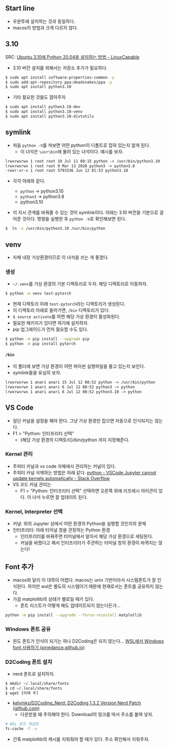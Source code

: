 ## Start line 
- 우분투에 설치하는 것과 동일하다. 
- macos의 방법과 크게 다르지 않다. 

## 3.10 

SRC: [Ubuntu 3.10에 Python 20.04을 설치하는 방법 - LinuxCapable](https://www.linuxcapable.com/ko/how-to-install-python-3-10-on-ubuntu-20-04/)

- 3.10 버전 설치를 위해서는 저장소 추가가 필요하다. 
```bash
$ sudo apt install software-properties-common -y
$ sudo add-apt-repository ppa:deadsnakes/ppa -y
$ sudo apt install python3.10

```
- 기타 필요한 것들도 깔아주자 
```bash
$ sudo apt install python3.10-dev
$ sudo apt install python3.10-venv
$ sudo apt install python3.10-distutils
```

## symlink 
- 처음 `python -V`를 쳐보면 어떤 python이 디폴트로 잡혀 있는지 알게 된다. 
	- 이 녀석은 `\usr\bin`에 물려 있는 녀석이다. 예시를 보자. 

```txt
lrwxrwxrwx 1 root root 19 Jul 11 08:15 python -> /usr/bin/python3.10  
lrwxrwxrwx 1 root root 9 Mar 13 2020 python3 -> python3.8  
-rwxr-xr-x 1 root root 5793336 Jun 12 01:53 python3.10
```
- 각각 아래와 같다. 
	- `python` -> python3.10 
	- `python3` -> python3.8 
	- python3.10 

- 이 지시 관계를 바꿔줄 수 있는 것이 symlink이다. 아래는 3.10 버전을 기본으로 걸어준 것이다. 명령을 실행한 후 `python -V`로 확인해보면 된다. 

```bash
$  ln -s /usr/bin/python3.10 /usr/bin/python
```


## venv 
- 자체 내장 가상환경이므로 이 녀석을 쓰는 게 좋겠다. 

### 생성 
- `~/.venv`를 가상 환경의 기본 디렉토리로 두자. 해당 디렉토리로 이동하자. 

```bash
$ python -m venv test-pytorch
```
- 현재 디렉토리 아래 `test-pytorch`라는 디렉토리가 생성된다. 
- 이 디렉토리 아래로 들어가면, `/bin` 디렉토리가 있다. 
- `$ source activate`를 하면 해당 가상 환경이 활성화된다. 
- 필요한 패키지가 있다면 여기에 설치하자. 
- pip 업그레이드가 먼저 필요할 수도 있다. 
```bash
$ python -m pip install --upgrade pip 
$ python -m pip install pytorch 
```

#### `/bin`
- 이 폴더에 보면 가상 환경이 어떤 파이썬 실행파일을 물고 있는지 보인다. 
- symlink들을 유심히 보자. 

```txt
lrwxrwxrwx 1 anari anari 15 Jul 12 08:52 python -> /usr/bin/python  
lrwxrwxrwx 1 anari anari 6 Jul 12 08:52 python3 -> python  
lrwxrwxrwx 1 anari anari 6 Jul 12 08:52 python3.10 -> python
```

## VS Code 
- 일단 커널을 설정을 해야 한다. 그냥 가상 환경만 잡으면 자동으로 인식되지는 않는다. 
- F1 > "Python: 인터프리터 선택"
	- {해당 가상 환경의 디렉토리}/bin/python 까지 지정해준다. 

### Kernel 관리 
- 주피터 커널과 vs code  자체에서 관리하는 커널이 있다. 
- 주피터 커널 삭제하는 방법은 아래 같다. 
[python - VSCode Jupyter cannot update kernels automatically - Stack Overflow](https://stackoverflow.com/questions/65858621/vscode-jupyter-cannot-update-kernels-automatically)
- VS 코드 커널 관리는 
	- F1 >  "Python: 인터프리터 선택" 선택하면 오른쪽 위에 리프레시 아이콘이 있다. 이 녀석 누르면 잘 업데이트 된다. 

### Kernel, Interpreter 선택 

- 커널: 위의 Jupyter 상에서 어떤 환경의 Python을 실행할 것인지의 문제 
- 인터프리터: 아래 터미널 창을 관장하는 Python 환경 
	- 인터프리터를 바꿔주면 터미널에서 알아서 해당 가상 환경으로 세팅된다. 
	- 커널을 바꿨다고 해서 인터프리터가 주관하는 터미널 창의 환경이 바뀌지는 않는다! 

## Font 추가 
- macos와 달리 이 대목이 어렵다. macos는 unix 기반이라서 시스템폰트가 잘 인식된다. 하지만 wsl은 별도의 시스템이기 때문에 현재로서는 폰트를 공유하지 않는다. 
- 가끔 matplotlib의 상태가 별로일 때가 있다. 
	- 폰트 리스트가 어떻게 해도 업데이트되지 않는다든가... 
```bash
python -m pip install --upgrade --force-reinstall matplotlib
```

### Windows 폰트 공유
- 윈도 폰트가 인식이 되기는 하나 D2Coding은 되지 않는다... 
[WSL에서 Windows font 사용하기 (pinedance.github.io)](http://pinedance.github.io/blog/2021/02/08/WSL-fonts)

### D2Coding 폰트 설치 
- nerd 폰트로 설치하자. 

```bash
$ mkdir ~/.local/share/fonts
$ cd ~/.local/share/fonts
$ wget [아래 주]
```

- [kelvinks/D2Coding_Nerd: D2Coding 1.3.2 Version Nerd Patch (github.com)](https://github.com/kelvinks/D2Coding_Nerd)
	- 다운받을 떄 주의해야 한다. Download의 링크를 따서 주소를 붙여 넣자. 

```bash
# WSL 폰트 재설정 
fc-cache -f -v 
```

- 간혹 matplotlib의 캐시를 지워줘야 할 때가 있다. 주소 확인해서 지워주자. 

